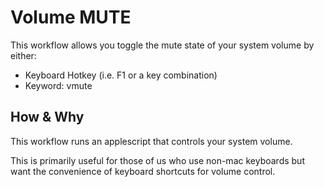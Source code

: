# Volume MUTE
This workflow allows you toggle the mute state of your system volume by either:

* Keyboard Hotkey (i.e. F1 or a key combination)
* Keyword: vmute

## How & Why
This workflow runs an applescript that controls your system volume.

This is primarily useful for those of us who use non-mac keyboards but want the convenience
of keyboard shortcuts for volume control.
